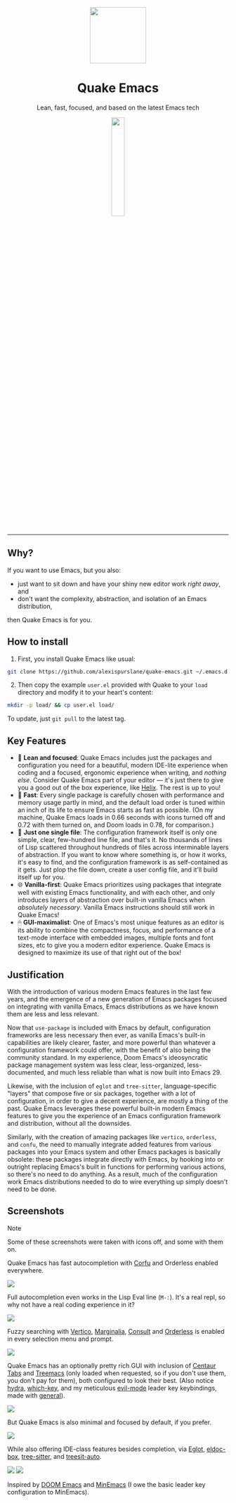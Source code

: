 <div align="center">
  <img src="./load/banner-quake.png" height="128" style="display: block; margin: 0 auto"/>
  <h1>Quake Emacs</h1>
  <p>Lean, fast, focused, and based on the latest Emacs tech</p>
</div>

<p align="center">
<img src="./screenshots/dashboard.png" width="24%"/>
</p>

---

## Why?

If you want to use Emacs, but you also:

- just want to sit down and have your shiny new editor work *right away*, and
- don't want the complexity, abstraction, and isolation of an Emacs distribution,

then Quake Emacs is for you.

## How to install

1. First, you install Quake Emacs like usual:

```bash
git clone https://github.com/alexispurslane/quake-emacs.git ~/.emacs.d
```

2. Then copy the example `user.el` provided with Quake to your `load` directory and modify it to your heart's content:

```bash
mkdir -p load/ && cp user.el load/
```

To update, just `git pull` to the latest tag.

## Key Features

- 🎯 **Lean and focused**: Quake Emacs includes just the packages and configuration you need for a beautiful, modern IDE-lite experience when coding and a focused, ergonomic experience when writing, and *nothing else*. Consider Quake Emacs part of your editor — it's just there to give you a good out of the box experience, like [Helix](https://helix-editor.com/). The rest is up to you! 
- 🚀 **Fast**: Every single package is carefully chosen with performance and memory usage partly in mind, and the default load order is tuned within an inch of its life to ensure Emacs starts as fast as possible. (On my machine, Quake Emacs loads in 0.66 seconds with icons turned off and 0.72 with them turned on, and Doom loads in 0.78, for comparison.)
- 🥇 **Just one single file**: The configuration framework itself is only one simple, clear, few-hundred line file, and that's it. No thousands of lines of Lisp scattered throughout hundreds of files across interminable layers of abstraction. If you want to know where something is, or how it works, it's easy to find, and the configuration framework is as self-contained as it gets. Just plop the file down, create a user config file, and it'll build itself up for you.
- 🌐 **Vanilla-first**: Quake Emacs prioritizes using packages that integrate well with existing Emacs functionality, and with each other, and only introduces layers of abstraction over built-in vanilla Emacs when *absolutely necessary*. Vanilla Emacs instructions should still work in Quake Emacs!
- 🖱 **GUI-maximalist**: One of Emacs's most unique features as an editor is its ability to combine the compactness, focus, and performance of a text-mode interface with embedded images, multiple fonts and font sizes, etc to give you a modern editor experience. Quake Emacs is designed to maximize its use of that right out of the box!

## Justification

With the introduction of various modern Emacs features in the last few years, and the emergence of a new generation of Emacs packages focused on integrating with vanilla Emacs, Emacs distributions as we have known them are less and less relevant.

Now that `use-package` is included with Emacs by default, configuration frameworks are less necessary then ever, as vanilla Emacs's built-in capabilities are likely clearer, faster, and more powerful than whatever a configuration framework could offer, with the benefit of also being the community standard. In my experience, Doom Emacs's ideosyncratic package management system was less clear, less-organized, less-documented, and much less reliable than what is now built into Emacs 29.

Likewise, with the inclusion of `eglot` and `tree-sitter`, language-specific "layers" that compose five or six packages, together with a lot of configuration, in order to give a decent experience, are mostly a thing of the past. Quake Emacs leverages these powerful built-in modern Emacs features to give you the experience of an Emacs configuration framework and distribution, without all the downsides.

Similarly, with the creation of amazing packages like `vertico`, `orderless`, and `confu`, the need to manually integrate added features from various packages into your Emacs system and other Emacs packages is basically obsolete: these packages integrate directly with Emacs, by hooking into or outright replacing Emacs's built in functions for performing various actions, so there's no need to do anything. As a result, much of the configuration work Emacs distributions needed to do to wire everything up simply doesn't need to be done.

## Screenshots

> [!NOTE]
> Some of these screenshots were taken with icons off, and some with them on.

Quake Emacs has fast autocompletion with [Corfu](https://elpa.gnu.org/packages/doc/corfu.html) and Orderless enabled everywhere.

![](./screenshots/fast-autocompletion-everywhere1.png)

Full autocompletion even works in the Lisp Eval line (`M-:`). It's a real repl, so why not have a real coding experience in it?

![](./screenshots/fast-autocompletion-everywhere2.png)

Fuzzy searching with [Vertico](https://github.com/minad/vertico), [Marginalia](https://github.com/minad/marginalia), [Consult](https://github.com/minad/consult) and [Orderless](https://github.com/oantolin/orderless) is enabled in every selection menu and prompt. 

![](./screenshots/fuzzy-searching-everywhere.png)

Quake Emacs has an optionally pretty rich GUI with inclusion of [Centaur Tabs](https://github.com/ema2159/centaur-tabs) and [Treemacs](https://github.com/Alexander-Miller/treemacs) (only loaded when requested, so if you don't use them, you don't pay for them), both configured to look their best. (Also notice [hydra](https://github.com/abo-abo/hydra?tab=readme-ov-file), [which-key](https://github.com/abo-abo/hydra?tab=readme-ov-file), and my meticulous [evil-mode](https://github.com/emacs-evil/evil) leader key keybindings, made with [general](https://github.com/noctuid/general.el)).

![](./screenshots/optionally-ui-rich.png)

But Quake Emacs is also minimal and focused by default, if you prefer.

![](./screenshots/optionally-minimal.png)

While also offering IDE-class features besides completion, via [Eglot](https://github.com/joaotavora/eglot), [eldoc-box](https://github.com/casouri/eldoc-box), [tree-sitter](https://www.emacswiki.org/emacs/Tree-sitter), and [treesit-auto](https://github.com/renzmann/treesit-auto).

![](./screenshots/ide-class-features.png)
![](./screenshots/pretty-doc-tooltips.png)

Inspired by [DOOM Emacs](https://github.com/doomemacs/doomemacs) and [MinEmacs](https://github.com/abougouffa/minemacs/tree/main) (I owe the basic leader key configuration to MinEmacs).